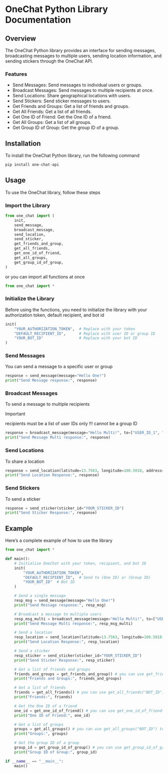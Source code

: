 # OneChat Python Library Documentation

## Overview

The OneChat Python library provides an interface for sending messages, broadcasting messages to multiple users, sending location information, and sending stickers through the OneChat API.

### Features

- Send Messages: Send messages to individual users or groups.
- Broadcast Messages: Send messages to multiple recipients at once.
- Send Locations: Share geographical locations with users.
- Send Stickers: Send sticker messages to users.
- Get Friends and Groups: Get a list of friends and groups.
- Get All Friends: Get a list of all friends.
- Get One ID of Friend: Get the One ID of a friend.
- Get All Groups: Get a list of all groups.
- Get Group ID of Group: Get the group ID of a group.

## Installation

To install the OneChat Python library, run the following command

```bash
pip install one-chat-api
```

## Usage

To use the OneChat library, follow these steps

### Import the Library

```python
from one_chat import (
    init,
    send_message,
    broadcast_message,
    send_location,
    send_sticker,
    get_friends_and_group,
    get_all_friends,
    get_one_id_of_friend,
    get_all_groups,
    get_group_id_of_group,
)
```

or you can import all functions at once

```python
from one_chat import *
```

### Initialize the Library

Before using the functions, you need to initialize the library with your authorization token, default recipient, and bot id

```python
init(
    "YOUR_AUTHORIZATION_TOKEN",  # Replace with your token
    "DEFAULT_RECIPIENT_ID",      # Replace with user ID or group ID
    "YOUR_BOT_ID"                # Replace with your bot ID
)
```

### Send Messages

You can send a message to a specific user or group

```python
response = send_message(message="Hello One!")
print("Send Message response:", response)
```

### Broadcast Messages

To send a message to multiple recipients

> [!IMPORTANT]
> recipients must be a list of user IDs only !!! cannot be a group ID

```python
response = broadcast_message(message="Hello Multi!", to=["USER_ID_1", "USER_ID_2"])
print("Send Message Multi response:", response)
```

### Send Locations

To share a location

```python
response = send_location(latitude=13.7563, longitude=100.5018, address="Bangkok, Thailand")
print("Send Location Response:", response)
```

### Send Stickers

To send a sticker

```python
response = send_sticker(sticker_id="YOUR_STICKER_ID")
print("Send Sticker Response:", response)
```

## Example

Here’s a complete example of how to use the library

```python
from one_chat import *

def main():
    # Initialize OneChat with your token, recipient, and bot ID
    init(
        "YOUR_AUTHORIZATION_TOKEN",
        "DEFAULT_RECIPIENT_ID",  # Send to (One ID) or (Group ID)
        "YOUR_BOT_ID"  # Bot ID
    )

    # Send a single message
    resp_msg = send_message(message="Hello One!")
    print("Send Message response:", resp_msg)

    # Broadcast a message to multiple users
    resp_msg_multi = broadcast_message(message="Hello Multi!", to=["USER_ID_1", "USER_ID_2"])
    print("Send Message Multi response:", resp_msg_multi)

    # Send a location
    resp_location = send_location(latitude=13.7563, longitude=100.5018, address="Bangkok, Thailand")
    print("Send Location Response:", resp_location)

    # Send a sticker
    resp_sticker = send_sticker(sticker_id="YOUR_STICKER_ID")
    print("Send Sticker Response:", resp_sticker)

    # Get a list of friends and groups
    friends_and_groups = get_friends_and_group() # you can use get_friends_and_group("BOT_ID") to get friends and groups of another bot
    print("Friends and Groups:", friends_and_groups)

    # Get a list of friends
    friends = get_all_friends() # you can use get_all_friends("BOT_ID") to get friends of another bot
    print("Friends:", friends)

    # Get the One ID of a friend
    one_id = get_one_id_of_friend() # you can use get_one_id_of_friend("BOT_ID") to get one id of a friend of another bot
    print("One ID of Friend:", one_id)

    # Get a list of groups
    groups = get_all_groups() # you can use get_all_groups("BOT_ID") to get groups of another bot
    print("Groups:", groups)

    # Get the group ID of a group
    group_id = get_group_id_of_group() # you can use get_group_id_of_group("BOT_ID") to get group id of a group of another bot
    print("Group ID of Group:", group_id)

if __name__ == "__main__":
    main()
```